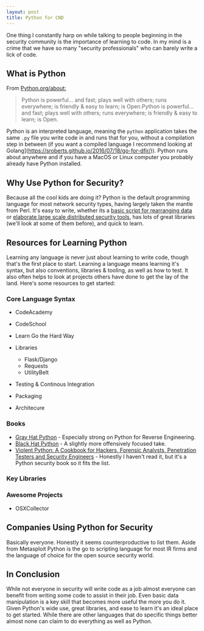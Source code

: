 ```yaml
---
layout: post
title: Python for CND
---
```


One thing I constantly harp on while talking to people beginning in the security community is the importance of learning to code. In my mind is a crime that we have so many "security professionals" who can barely write a lick of code.

## What is Python

From [Python.org/about:](https://www.python.org/about/)

> Python is powerful... and fast;
plays well with others;
runs everywhere;
is friendly & easy to learn;
is Open.Python is powerful... and fast;
plays well with others;
runs everywhere;
is friendly & easy to learn;
is Open.

Python is an interpreted language, meaning the `python` application takes the same `.py` file you write code in and runs that for you, without a compilation step in between (if you want a compiled language I recommend looking at Golang](https://sroberts.github.io/2016/07/18/go-for-dfir/)). Python runs about anywhere and if you have a MacOS or Linux computer you probably already have Python installed.

## Why Use Python for Security?

Because all the cool kids are doing it? Python is the default programming language for most network security types, having largely taken the mantle from Perl. It's easy to write, whether its a [basic script for rearranging data](https://github.com/sroberts/code-phrase-generator) or [elaborate large scale distributed security tools](https://github.com/google/grr), has lots of great libraries (we'll look at some of them before), and quick to learn.

## Resources for Learning Python

Learning any language is never just about learning to write code, though that's the first place to start. Learning a language means learning it's syntax, but also conventions, libraries & tooling, as well as how to test. It also often helps to look at projects others have done to get the lay of the land. Here's some resources to get started:

### Core Language Syntax

- CodeAcademy
- CodeSchool
- Learn Go the Hard Way


- Libraries
    - Flask/Django
    - Requests
    - UtilityBelt
- Testing & Continous Integration
- Packaging
- Architecure


### Books

- [Gray Hat Python](https://www.nostarch.com/ghpython.htm) - Especially strong on Python for Reverse Engineering.
- [Black Hat Python](https://www.nostarch.com/blackhatpython) - A slightly more offensively focused take.
- [Violent Python: A Cookbook for Hackers, Forensic Analysts, Penetration Testers and Security Engineers](http://www.goodreads.com/book/show/16192263-violent-python) - Honestly I haven't read it, but it's a Python security book so it fits the list.


### Key Libraries

### Awesome Projects

- OSXCollector


## Companies Using Python for Security

Basically everyone. Honestly it seems counterproductive to list them. Aside from Metasploit Python is the go to scripting language for most IR firms and the language of choice for the open source security world.

## In Conclusion

While not everyone in security will write code as a job almost everyone can benefit from writing some code to assist in their job. Even basic data manipulation is a key skill that becomes more useful the more you do it. Given Python's wide use, great libraries, and ease to learn it's an ideal place to get started. While there are other languages that do specific things better almost none can claim to do everything as well as Python.
